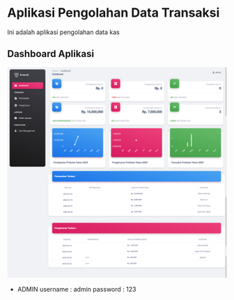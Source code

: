# Aplikasi Pengolahan Data Transaksi
Ini adalah aplikasi pengolahan data kas

## Dashboard Aplikasi
![Dashboard](screenshoot/Si-Kas-IDI-Dashboard.png "Dashboard")


- ADMIN
username : admin
password : 123